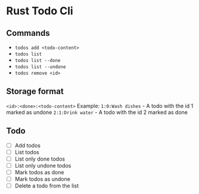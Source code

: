 # Rust Todo Cli

## Commands
- `todos add <todo-content>`
- `todos list`
- `todos list --done`
- `todos list --undone`
- `todos remove <id>`

## Storage format
`<id>:<done>:<todo-content>`
Example:
`1:0:Wash dishes` - A todo with the id 1 marked as undone
`2:1:Drink water` - A todo with the id 2 marked as done

## Todo
- [ ] Add todos
- [ ] List todos
- [ ] List only done todos
- [ ] List only undone todos
- [ ] Mark todos as done
- [ ] Mark todos as undone
- [ ] Delete a todo from the list